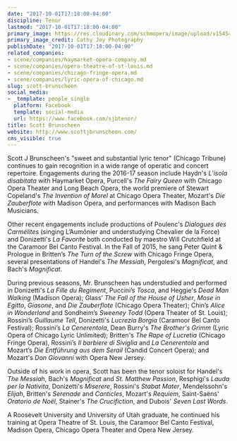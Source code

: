 ```yaml
---
date: "2017-10-01T17:18:00-04:00"
discipline: Tenor
lastmod: "2017-10-01T17:18:00-04:00"
primary_image: https://res.cloudinary.com/schmopera/image/upload/v1545409169/media/webhook-uploads/1506892430545/9666705_orig.jpg.jpg
primary_image_credit: Cathy Joy Photography
publishDate: "2017-10-01T17:18:00-04:00"
related_companies:
- scene/companies/haymarket-opera-company.md
- scene/companies/opera-theatre-of-st-louis.md
- scene/companies/chicago-fringe-opera.md
- scene/companies/lyric-opera-of-chicago.md
slug: scott-brunscheen
social_media:
- _template: people_single
  platform: Facebook
  template: social-media
  url: https://www.facebook.com/sjbtenor/
title: Scott Brunscheen
website: http://www.scottjbrunscheen.com/
cms_visible: true
---
```


Scott J Brunscheen's "sweet and substantial lyric tenor" (Chicago Tribune) continues to gain recognition in a wide range of operatic and concert repertoire. Engagements during the 2016-17 season include Haydn's *L’isola disabitata* with Haymarket Opera, Purcell's *The Fairy Queen* with Chicago Opera Theater and Long Beach Opera, the world premiere of Stewart Copeland's *The Invention of Morel* at Chicago Opera Theater, Mozart's *Die Zauberflote* with Madison Opera, and performances with Madison Bach Musicians.

Other recent engagements include productions of Poulenc's *Dialogues des Carmélites* (singing  L’Aumônier and understudying Chevalier de la Force) and Donizetti's *La Favorite* both conducted by maestro Will Crutchfield at the Caramoor Bel Canto Festival. In the Fall of 2015, he sang Peter Quint & Prologue in Britten’s *The Turn of the Screw* with Chicago Fringe Opera, several presentations of Handel's *The Messiah*, Pergolesi's *Magnificat*, and Bach's *Magnificat*. 

During previous seasons, Mr. Brunscheen has understudied and performed in Donizetti's *La Fille du Regiment*, Puccini’s *Tosca*, and Heggie's *Dead Man Walking* (Madison Opera); Glass’ *The Fall of the House of Usher*, *Mose in Egitto*, *Giasone*, and *Die Zauberflote* (Chicago Opera Theater); Chin’s *Alice in Wonderland* and Sondheim’s *Sweeney Todd* (Opera Theater of St. Louis); Rossini’s *Guillaume Tell*, Donizetti's *Lucrezia Borgia* (Caramoor Bel Canto Festival); Rossini’s *La Cenerentola*, Dean Burry's *The Brother's Grimm* (Lyric Opera of Chicago Lyric Unlimited); Britten's *The Rape of Lucretia* (Chicago Fringe Opera), Rossini’s *Il barbiere di Siviglia* and *La Cenerentola* and Mozart’s *Die Entführung aus dem Serail* (Candid Concert Opera); and Mozart's *Don Giovanni* with Opera New Jersey.

Outside of his work in opera, Scott has been the tenor soloist for Handel's *The Messiah*, Bach's *Magnificat* and *St. Matthew Passion*, Resphigi's *Lauda per la Nativita*, Donizetti's *Miserere*, Rossini's *Stabat Mater*, Mendelssohn's *Elijah*, Britten's *Serenade* and *Canticles*, Mozart's *Requiem*, Saint-Saëns' *Oratorio de Noël*, Stainer's *The Crucifiction*, and Dubois' *Seven Last Words*.

A Roosevelt University and University of Utah graduate, he continued his training at Opera Theatre of St. Louis, the Caramoor Bel Canto Festival, Madison Opera, Chicago Opera Theater and Opera New Jersey.
